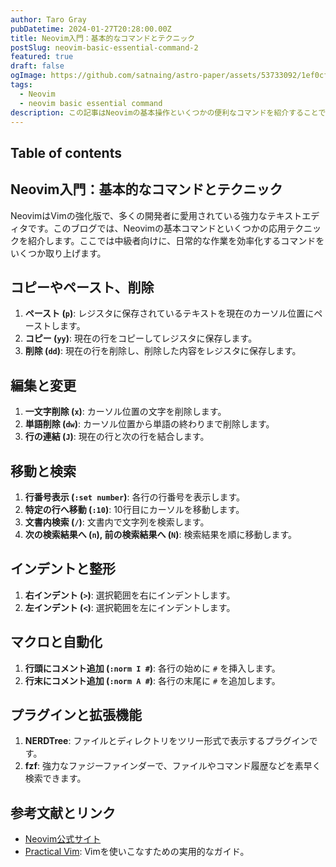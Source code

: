 ```yaml
---
author: Taro Gray
pubDatetime: 2024-01-27T20:28:00.00Z
title: Neovim入門：基本的なコマンドとテクニック
postSlug: neovim-basic-essential-command-2
featured: true
draft: false
ogImage: https://github.com/satnaing/astro-paper/assets/53733092/1ef0cf03-8137-4d67-ac81-84a032119e3a
tags:
  - Neovim
  - neovim basic essential command
description: この記事はNeovimの基本操作といくつかの便利なコマンドを紹介することで、日常のコーディング作業の効率化に役立つことを目指しています。次のパートでは、さらに高度な機能とテクニックに焦点を当てていきます。
---
```


## Table of contents

## Neovim入門：基本的なコマンドとテクニック

NeovimはVimの強化版で、多くの開発者に愛用されている強力なテキストエディタです。このブログでは、Neovimの基本コマンドといくつかの応用テクニックを紹介します。ここでは中級者向けに、日常的な作業を効率化するコマンドをいくつか取り上げます。

## コピーやペースト、削除

1. **ペースト (`p`)**: レジスタに保存されているテキストを現在のカーソル位置にペーストします。
2. **コピー (`yy`)**: 現在の行をコピーしてレジスタに保存します。
3. **削除 (`dd`)**: 現在の行を削除し、削除した内容をレジスタに保存します。

## 編集と変更

1. **一文字削除 (`x`)**: カーソル位置の文字を削除します。
2. **単語削除 (`dw`)**: カーソル位置から単語の終わりまで削除します。
3. **行の連結 (`J`)**: 現在の行と次の行を結合します。

## 移動と検索

1. **行番号表示 (`:set number`)**: 各行の行番号を表示します。
2. **特定の行へ移動 (`:10`)**: 10行目にカーソルを移動します。
3. **文書内検索 (`/`)**: 文書内で文字列を検索します。
4. **次の検索結果へ (`n`), 前の検索結果へ (`N`)**: 検索結果を順に移動します。

## インデントと整形

1. **右インデント (`>`)**: 選択範囲を右にインデントします。
2. **左インデント (`<`)**: 選択範囲を左にインデントします。

## マクロと自動化

1. **行頭にコメント追加 (`:norm I #`)**: 各行の始めに `#` を挿入します。
2. **行末にコメント追加 (`:norm A #`)**: 各行の末尾に `#` を追加します。

## プラグインと拡張機能

1. **NERDTree**: ファイルとディレクトリをツリー形式で表示するプラグインです。
2. **fzf**: 強力なファジーファインダーで、ファイルやコマンド履歴などを素早く検索できます。

## 参考文献とリンク

- [Neovim公式サイト](https://neovim.io/)
- [Practical Vim](https://pragprog.com/titles/dnvim2/practical-vim-second-edition/): Vimを使いこなすための実用的なガイド。
